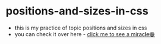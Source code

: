 # positions-and-sizes-in-css
- this is my practice of topic positions and sizes in css 
- you can check it over here - [click me to see a miracle😁](https://javaharreddy.github.io/positions-and-sizes-in-css/position%20and%20size.html)
